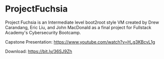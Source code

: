 # ProjectFuchsia
Project Fuchsia is an Intermediate level boot2root style VM created by Drew Carandang, Eric Liu, and John MacDonald as a final project for Fullstack Academy's Cybersecurity Bootcamp. 

Capstone Presentation: https://www.youtube.com/watch?v=H_g3KBcvL1g

Download: https://bit.ly/36SJ9Zh
